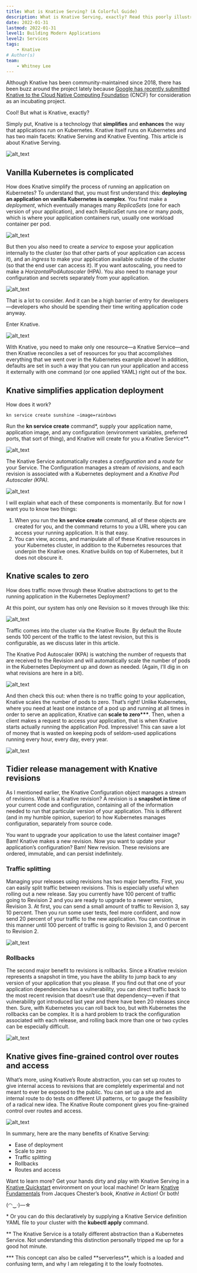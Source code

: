 ```yaml
---
title: What is Knative Serving? (A Colorful Guide)
description: What is Knative Serving, exactly? Read this poorly illustrated blog post to gain a high-level understanding of Knative Serving, its main components, and how it simplifies and improves the way that apps run on Kubernetes.
date: 2022-01-31
lastmod: 2022-01-31
level1: Building Modern Applications
level2: Services
tags:
    - Knative
# Author(s)
team:
    - Whitney Lee
---
```


Although Knative has been community-maintained since 2018, there has been buzz around the project lately because [Google has recently submitted Knative to the Cloud Native Computing Foundation](https://knative.dev/blog/steering/knative-cncf-donation/) (CNCF) for consideration as an incubating project.

Cool! But what is Knative, exactly?

Simply put, Knative is a technology that **simplifies** and **enhances** the way that applications run on Kubernetes. Knative itself runs on Kubernetes and has two main facets: Knative Serving and Knative Eventing. This article is about Knative Serving.

![alt_text](images/image1.png 'image_tooltip')

## Vanilla Kubernetes is complicated

How does Knative simplify the process of running an application on Kubernetes? To understand that, you must first understand this: **deploying an application on vanilla Kubernetes is complex**. You first make a _deployment_, which eventually manages many _ReplicaSets_ (one for each version of your application), and each ReplicaSet runs one or many _pods_, which is where your application containers run, usually one workload container per pod.

![alt_text](images/image2.png 'image_tooltip')

But then you also need to create a _service_ to expose your application internally to the cluster (so that other parts of your application can access it), and an _ingress_ to make your application available outside of the cluster (so that the end user can access it). If you want autoscaling, you need to make a _HorizontalPodAutoscaler_ (HPA). You also need to manage your configuration and secrets separately from your application.

![alt_text](images/image3.png 'image_tooltip')

That is a lot to consider. And it can be a high barrier of entry for developers—developers who should be spending their time writing application code anyway.

Enter Knative.

![alt_text](images/image4.png 'image_tooltip')

With Knative, you need to make only one resource—a Knative Service—and then Knative reconciles a set of resources for you that accomplishes everything that we went over in the Kubernetes example above! In addition, defaults are set in such a way that you can run your application and access it externally with one command (or one applied YAML) right out of the box.

## Knative simplifies application deployment

How does it work?

<!--
![alt_text](images/image5.png "image_tooltip")
-->

`kn service create sunshine –image=rainbows`

Run the **kn service create** command\*, supply your application name, application image, and any configuration (environment variables, preferred ports, that sort of thing), and Knative will create for you a Knative Service\*\*.

![alt_text](images/image6.png 'image_tooltip')

The Knative Service automatically creates a _configuration_ and a _route_ for your Service. The Configuration manages a stream of _revisions_, and each revision is associated with a Kubernetes deployment and a _Knative Pod Autoscaler (KPA)._

![alt_text](images/image7.png 'image_tooltip')

I will explain what each of these components is momentarily. But for now I want you to know two things:

1. When you run the **kn service create** command, all of these objects are created for you, and the command returns to you a URL where you can access your running application. It is that easy.
2. You can view, access, and manipulate all of these Knative resources in your Kubernetes cluster, in addition to the Kubernetes resources that underpin the Knative ones. Knative builds on top of Kubernetes, but it does not obscure it.

## Knative scales to zero

How does traffic move through these Knative abstractions to get to the running application in the Kubernetes Deployment?

At this point, our system has only one Revision so it moves through like this:

![alt_text](images/image8.png 'image_tooltip')

Traffic comes into the cluster via the Knative Route. By default the Route sends 100 percent of the traffic to the latest revision, but this is configurable, as we discuss later in this article.

The Knative Pod Autoscaler (KPA) is watching the number of requests that are received to the Revision and will automatically scale the number of pods in the Kubernetes Deployment up and down as needed. (Again, I’ll dig in on what revisions are here in a bit).

![alt_text](images/image9.png 'image_tooltip')

And then check this out: when there is no traffic going to your application, Knative scales the number of pods to zero. That’s right! Unlike Kubernetes, where you need at least one instance of a pod up and running at all times in order to serve an application, Knative can **scale to zero\*\*\***. Then, when a client makes a request to access your application, that is when Knative starts actually running the application Pod. Impressive! This can save a lot of money that is wasted on keeping pods of seldom-used applications running every hour, every day, every year.

![alt_text](images/image10.png 'image_tooltip')

## Tidier release management with Knative revisions

As I mentioned earlier, the Knative Configuration object manages a stream of revisions. What is a Knative revision? A revision is a **snapshot in time** of your current code and configuration, containing all of the information needed to run that particular version of your application. This is different (and in my humble opinion, superior) to how Kubernetes manages configuration, separately from source code.

You want to upgrade your application to use the latest container image? Bam! Knative makes a new revision. Now you want to update your application’s configuration? Bam! New revision. These revisions are ordered, immutable, and can persist indefinitely.

### Traffic splitting

Managing your releases using revisions has two major benefits. First, you can easily split traffic between revisions. This is especially useful when rolling out a new release. Say you currently have 100 percent of traffic going to Revision 2 and you are ready to upgrade to a newer version, Revision 3. At first, you can send a small amount of traffic to Revision 3, say 10 percent. Then you run some user tests, feel more confident, and now send 20 percent of your traffic to the new application. You can continue in this manner until 100 percent of traffic is going to Revision 3, and 0 percent to Revision 2.

![alt_text](images/image11.png 'image_tooltip')

### Rollbacks

The second major benefit to revisions is rollbacks. Since a Knative revision represents a snapshot in time, you have the ability to jump back to any version of your application that you please. If you find out that one of your application dependencies has a vulnerability, you can direct traffic back to the most recent revision that doesn’t use that dependency—even if that vulnerability got introduced last year and there have been 20 releases since then. Sure, with Kubernetes you can roll back too, but with Kubernetes the rollbacks can be complex. It is a hard problem to track the configuration associated with each release, and rolling back more than one or two cycles can be especially difficult.

![alt_text](images/image12.png 'image_tooltip')

## Knative gives fine-grained control over routes and access

What’s more, using Knative’s Route abstraction, you can set up routes to give internal access to revisions that are completely experimental and not meant to ever be exposed to the public. You can set up a site and an internal route to do tests on different UI patterns, or to gauge the feasibility of a radical new idea. The Knative Route component gives you fine-grained control over routes and access.

![alt_text](images/image13.png 'image_tooltip')

In summary, here are the many benefits of Knative Serving:

-   Ease of deployment
-   Scale to zero
-   Traffic splitting
-   Rollbacks
-   Routes and access

Want to learn more? Get your hands dirty and play with Knative Serving in a [Knative Quickstart](https://knative.dev/docs/getting-started/) environment on your local machine! Or learn [Knative Fundamentals](https://tanzu.vmware.com/content/ebooks/knative-fundamentals) from Jacques Chester’s book, _Knative in Action_! Or both!

(◠‿·)—☆

\* Or you can do this declaratively by supplying a Knative Service definition YAML file to your cluster with the **kubectl apply** command.

\*\* The Knative Service is a totally different abstraction than a Kubernetes Service. Not understanding this distinction personally tripped me up for a good hot minute.

**\* This concept can also be called **serverless\*\*, which is a loaded and confusing term, and why I am relegating it to the lowly footnotes.
